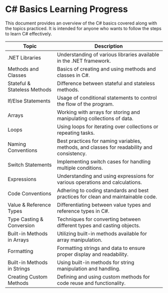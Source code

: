 # C# Basics Learning Progress

This document provides an overview of the C# basics covered along with the topics practiced. It is intended for anyone who wants to follow the steps to learn C# effectively.

| **Topic**                      | **Description**                                                                                   |
|--------------------------------|---------------------------------------------------------------------------------------------------|
| .NET Libraries                 | Understanding of various libraries available in the .NET framework.                               |
| Methods and Classes            | Basics of creating and using methods and classes in C#.                                           |
| Stateful & Stateless Methods   | Difference between stateful and stateless methods.                                                |
| If/Else Statements             | Usage of conditional statements to control the flow of the program.                               |
| Arrays                         | Working with arrays for storing and manipulating collections of data.                             |
| Loops                          | Using loops for iterating over collections or repeating tasks.                                    |
| Naming Conventions             | Best practices for naming variables, methods, and classes for readability and consistency.        |
| Switch Statements              | Implementing switch cases for handling multiple conditions.                                       |
| Expressions                    | Understanding and using expressions for various operations and calculations.                      |
| Code Conventions               | Adhering to coding standards and best practices for clean and maintainable code.                  |
| Value & Reference Types        | Differentiating between value types and reference types in C#.                                    |
| Type Casting & Conversion      | Techniques for converting between different types and casting objects.                            |
| Built-in Methods in Arrays     | Utilizing built-in methods available for array manipulation.                                      |
| Formatting                     | Formatting strings and data to ensure proper display and readability.                             |
| Built-in Methods in Strings    | Using built-in methods for string manipulation and handling.                                      |
| Creating Custom Methods        | Defining and using custom methods for code reuse and functionality.                               |
